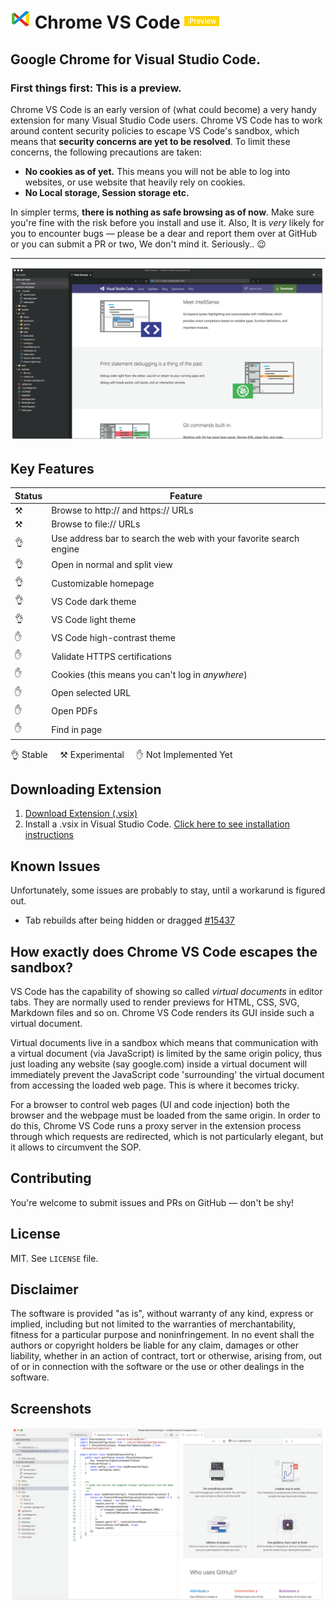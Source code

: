 # ![ ](./out/src/static/logo-32x32.png) **Chrome VS Code** <small style="color: #fff; background: #fdd400; padding: .1em .4em; font-size: 0.4em; font-weight: 600; position: relative; top: -0.7em">:Preview</small>

## Google Chrome for Visual Studio Code.


### **First things first:** This is a preview.

Chrome VS Code is an early version of (what could become) a very handy extension for many Visual Studio Code users. Chrome VS Code has to work around content security policies to escape VS Code's sandbox, which means that **security concerns are yet to be resolved**. To limit these concerns, the following precautions are taken:

- **No cookies as of yet.** This means you will not be able to log into websites, or use website that heavily rely on cookies.
- **No Local storage, Session storage etc.**

In simpler terms, **there is nothing as safe browsing as of now**. Make sure you're fine with the risk before you install and use it. Also, It is *very* likely for you to encounter bugs — please be a dear and report them over at GitHub or you can submit a PR or two, We don't mind it. Seriously.. 😉 


____


![Screenshot](./out/src/static/screenshots/dark-theme-with-sidebar-001.png)


## Key Features

|	Status	 |	Feature
|------------|-
|	⚒		|	Browse to http:// and https:// URLs
|	⚒		|	Browse to file:// URLs
|	👌		 |	Use address bar to search the web with your favorite search engine
|	👌		 |	Open in normal and split view
|	👌		 |	Customizable homepage
|	👌		 |	VS Code dark theme
|	👌		 |	VS Code light theme
|	✋		 |	VS Code high-contrast theme
|	✋		|	Validate HTTPS certifications
|	✋		|	Cookies (this means you can't log in *anywhere*)
|	✋		|	Open selected URL
|	✋		|	Open PDFs
|	✋		|	Find in page

👌 Stable &nbsp;&nbsp;&nbsp; ⚒ Experimental &nbsp;&nbsp;&nbsp; ✋ Not Implemented Yet

## Downloading Extension 
  1. [Download Extension (.vsix) ](https://github.com/pavittarx/chrome-vs-code/raw/master/chrome-vs-code-0.0.1.vsix) 
  2. Install a .vsix in Visual Studio Code. [Click here to see installation instructions](https://code.visualstudio.com/docs/editor/extension-gaery#_install-from-a-vsix)

## Known Issues

Unfortunately, some issues are probably to stay, until a workarund is figured out. 

- Tab rebuilds after being hidden or dragged [#15437](https://github.com/Microsoft/vscode/issues/15437)

## How exactly does Chrome VS Code escapes the sandbox?

VS Code has the capability of showing so called *virtual documents* in editor tabs. They are normally used to render previews for HTML, CSS, SVG, Markdown files and so on. Chrome VS Code renders its GUI inside such a virtual document.

Virtual documents live in a sandbox which means that communication with a virtual document (via JavaScript) is limited by the same origin policy, thus just loading any website (say google.com) inside a virtual document will immediately prevent the JavaScript code 'surrounding' the virtual document from accessing the loaded web page. This is where it becomes tricky. 

For a browser to control web pages (UI and code injection) both the browser and the webpage must be loaded from the same origin.
In order to do this, Chrome VS Code runs a proxy server in the extension process through which requests are redirected, which is not particularly elegant, but it allows to circumvent the SOP.

## Contributing

You're welcome to submit issues and PRs on GitHub — don't be shy!

## License

MIT. See `LICENSE` file.

## Disclaimer

The software is provided "as is", without warranty of any kind, express or implied, including but not limited to the warranties of merchantability, fitness for a particular purpose and noninfringement. In no event shall the authors or copyright holders be liable for any claim, damages or other liability, whether in an action of contract, tort or otherwise, arising from, out of or in connection with the software or the use or other dealings in the software.


## Screenshots

![Screenshot](https://raw.githubusercontent.com/FabianLauer/chrome-vs-code/master/out/src/static/screenshots/light-theme-with-sidebar-001.png)
